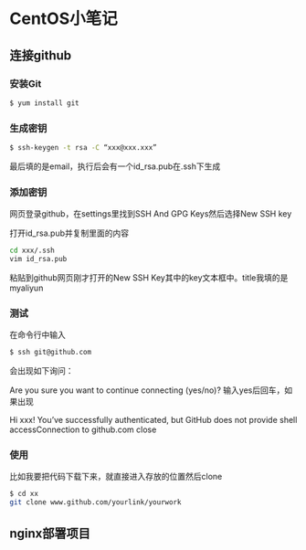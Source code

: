 # CentOS小笔记

## 连接github

### 安装Git

```bash
$ yum install git
```



### 生成密钥

```bash
$ ssh-keygen -t rsa -C “xxx@xxx.xxx”
```

最后填的是email，执行后会有一个id_rsa.pub在.ssh下生成



### 添加密钥

网页登录github，在settings里找到SSH And GPG Keys然后选择New SSH key

打开id_rsa.pub并复制里面的内容

```bash
cd xxx/.ssh
vim id_rsa.pub
```

粘贴到github网页刚才打开的New SSH Key其中的key文本框中。title我填的是myaliyun



### 测试

在命令行中输入

```bash
$ ssh git@github.com
```


会出现如下询问：

Are you sure you want to continue connecting (yes/no)?
输入yes后回车，如果出现

Hi xxx! You’ve successfully authenticated, but GitHub does not provide shell accessConnection to github.com close



### 使用

比如我要把代码下载下来，就直接进入存放的位置然后clone

```bash
$ cd xx
git clone www.github.com/yourlink/yourwork
```



## nginx部署项目

